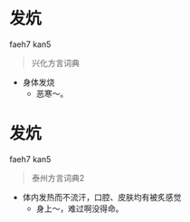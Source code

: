# 发炕
faeh7 kan5
> 兴化方言词典
- 身体发烧
  - 恶寒～。


# 发炕
faeh7 kan5
> 泰州方言词典2
- 体内发热而不流汗，口腔、皮肤均有被炙感觉
  - 身上～，难过啊没得命。